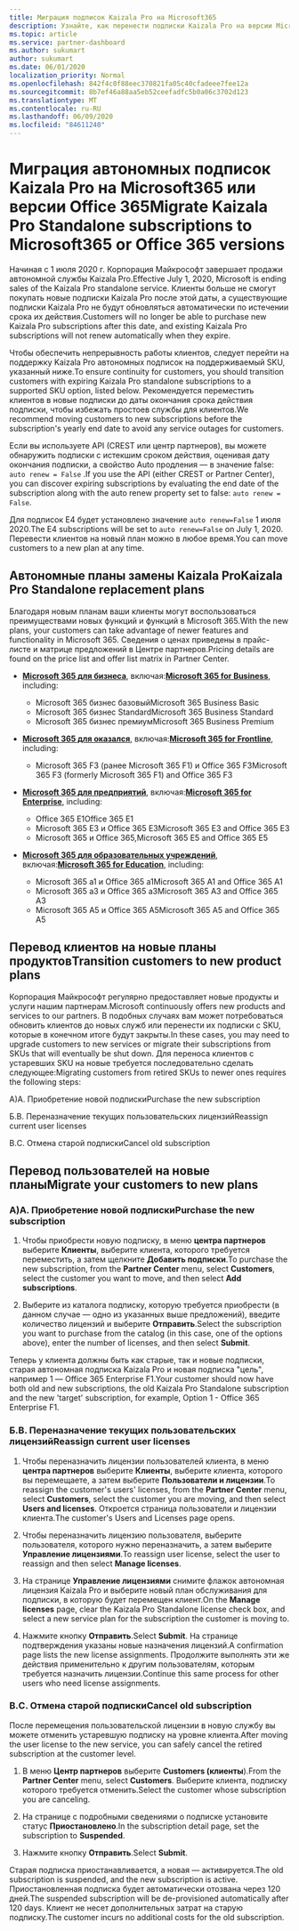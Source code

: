 ```yaml
---
title: Миграция подписок Kaizala Pro на Microsoft365
description: Узнайте, как перенести подписки Kaizala Pro на версии Microsoft365 или Office 365.
ms.topic: article
ms.service: partner-dashboard
ms.author: sukumart
author: sukumart
ms.date: 06/01/2020
localization_priority: Normal
ms.openlocfilehash: 842f4c0f88eec370821fa05c40cfadeee7fee12a
ms.sourcegitcommit: 8b7ef46a88aa5eb52ceefadfc5b0a06c3702d123
ms.translationtype: MT
ms.contentlocale: ru-RU
ms.lasthandoff: 06/09/2020
ms.locfileid: "84611240"
---
```

# <a name="migrate-kaizala-pro-standalone-subscriptions-to-microsoft365-or-office-365-versions"></a><span data-ttu-id="ae7a6-103">Миграция автономных подписок Kaizala Pro на Microsoft365 или версии Office 365</span><span class="sxs-lookup"><span data-stu-id="ae7a6-103">Migrate Kaizala Pro Standalone subscriptions to Microsoft365 or Office 365 versions</span></span>

<span data-ttu-id="ae7a6-104">Начиная с 1 июля 2020 г. Корпорация Майкрософт завершает продажи автономной службы Kaizala Pro.</span><span class="sxs-lookup"><span data-stu-id="ae7a6-104">Effective July 1, 2020, Microsoft is ending sales of the Kaizala Pro standalone service.</span></span> <span data-ttu-id="ae7a6-105">Клиенты больше не смогут покупать новые подписки Kaizala Pro после этой даты, а существующие подписки Kaizala Pro не будут обновляться автоматически по истечении срока их действия.</span><span class="sxs-lookup"><span data-stu-id="ae7a6-105">Customers will no longer be able to purchase new Kaizala Pro subscriptions after this date, and existing Kaizala Pro subscriptions will not renew automatically when they expire.</span></span>

<span data-ttu-id="ae7a6-106">Чтобы обеспечить непрерывность работы клиентов, следует перейти на поддержку Kaizala Pro автономных подписок на поддерживаемый SKU, указанный ниже.</span><span class="sxs-lookup"><span data-stu-id="ae7a6-106">To ensure continuity for customers, you should transition customers with expiring Kaizala Pro standalone subscriptions to a supported SKU option, listed below.</span></span> <span data-ttu-id="ae7a6-107">Рекомендуется переместить клиентов в новые подписки до даты окончания срока действия подписки, чтобы избежать простоев службы для клиентов.</span><span class="sxs-lookup"><span data-stu-id="ae7a6-107">We recommend moving customers to new subscriptions before the subscription's yearly end date to avoid any service outages for customers.</span></span>

<span data-ttu-id="ae7a6-108">Если вы используете API (CREST или центр партнеров), вы можете обнаружить подписки с истекшим сроком действия, оценивая дату окончания подписки, а свойство Auto продления — в значение false: `auto renew = False` .</span><span class="sxs-lookup"><span data-stu-id="ae7a6-108">If you use the API (either CREST or Partner Center), you can discover expiring subscriptions by evaluating the end date of the subscription along with the auto renew property set to false: `auto renew = False`.</span></span>

<span data-ttu-id="ae7a6-109">Для подписок E4 будет установлено значение `auto renew=False` 1 июля 2020.</span><span class="sxs-lookup"><span data-stu-id="ae7a6-109">The E4 subscriptions will be set to `auto renew=False` on July 1, 2020.</span></span> <span data-ttu-id="ae7a6-110">Перевести клиентов на новый план можно в любое время.</span><span class="sxs-lookup"><span data-stu-id="ae7a6-110">You can move customers to a new plan at any time.</span></span>

## <a name="kaizala-pro-standalone-replacement-plans"></a><span data-ttu-id="ae7a6-111">Автономные планы замены Kaizala Pro</span><span class="sxs-lookup"><span data-stu-id="ae7a6-111">Kaizala Pro Standalone replacement plans</span></span>

<span data-ttu-id="ae7a6-112">Благодаря новым планам ваши клиенты могут воспользоваться преимуществами новых функций и функций в Microsoft 365.</span><span class="sxs-lookup"><span data-stu-id="ae7a6-112">With the new plans, your customers can take advantage of newer features and functionality in Microsoft 365.</span></span> <span data-ttu-id="ae7a6-113">Сведения о ценах приведены в прайс-листе и матрице предложений в Центре партнеров.</span><span class="sxs-lookup"><span data-stu-id="ae7a6-113">Pricing details are found on the price list and offer list matrix in Partner Center.</span></span>

- <span data-ttu-id="ae7a6-114">[**Microsoft 365 для бизнеса**](https://www.microsoft.com/microsoft-365/compare-all-microsoft-365-products?&activetab=tab:primaryr2), включая:</span><span class="sxs-lookup"><span data-stu-id="ae7a6-114">[**Microsoft 365 for Business**](https://www.microsoft.com/microsoft-365/compare-all-microsoft-365-products?&activetab=tab:primaryr2), including:</span></span>  
   - <span data-ttu-id="ae7a6-115">Microsoft 365 бизнес базовый</span><span class="sxs-lookup"><span data-stu-id="ae7a6-115">Microsoft 365 Business Basic</span></span>
   - <span data-ttu-id="ae7a6-116">Microsoft 365 бизнес Standard</span><span class="sxs-lookup"><span data-stu-id="ae7a6-116">Microsoft 365 Business Standard</span></span>
   - <span data-ttu-id="ae7a6-117">Microsoft 365 бизнес премиум</span><span class="sxs-lookup"><span data-stu-id="ae7a6-117">Microsoft 365 Business Premium</span></span>
    
- <span data-ttu-id="ae7a6-118">[**Microsoft 365 для оказался**](https://www.microsoft.com/microsoft-365/microsoft-365-enterprise-f3?activetab=pivot:overviewtab), включая:</span><span class="sxs-lookup"><span data-stu-id="ae7a6-118">[**Microsoft 365 for Frontline**](https://www.microsoft.com/microsoft-365/microsoft-365-enterprise-f3?activetab=pivot:overviewtab), including:</span></span>
   - <span data-ttu-id="ae7a6-119">Microsoft 365 F3 (ранее Microsoft 365 F1) и Office 365 F3</span><span class="sxs-lookup"><span data-stu-id="ae7a6-119">Microsoft 365 F3 (formerly Microsoft 365 F1) and Office 365 F3</span></span>
    
- <span data-ttu-id="ae7a6-120">[**Microsoft 365 для предприятий**](https://www.microsoft.com/microsoft-365/compare-microsoft-365-enterprise-plans), включая:</span><span class="sxs-lookup"><span data-stu-id="ae7a6-120">[**Microsoft 365 for Enterprise**](https://www.microsoft.com/microsoft-365/compare-microsoft-365-enterprise-plans), including:</span></span> 
   - <span data-ttu-id="ae7a6-121">Office 365 E1</span><span class="sxs-lookup"><span data-stu-id="ae7a6-121">Office 365 E1</span></span>
   - <span data-ttu-id="ae7a6-122">Microsoft 365 E3 и Office 365 E3</span><span class="sxs-lookup"><span data-stu-id="ae7a6-122">Microsoft 365 E3 and Office 365 E3</span></span>
   - <span data-ttu-id="ae7a6-123">Microsoft 365 и Office 365,</span><span class="sxs-lookup"><span data-stu-id="ae7a6-123">Microsoft 365 E5 and Office 365 E5</span></span>

- <span data-ttu-id="ae7a6-124">[**Microsoft 365 для образовательных учреждений**](https://www.microsoft.com/education/buy-license/microsoft365), включая:</span><span class="sxs-lookup"><span data-stu-id="ae7a6-124">[**Microsoft 365 for Education**](https://www.microsoft.com/education/buy-license/microsoft365), including:</span></span> 
    - <span data-ttu-id="ae7a6-125">Microsoft 365 a1 и Office 365 a1</span><span class="sxs-lookup"><span data-stu-id="ae7a6-125">Microsoft 365 A1 and Office 365 A1</span></span>
    - <span data-ttu-id="ae7a6-126">Microsoft 365 a3 и Office 365 a3</span><span class="sxs-lookup"><span data-stu-id="ae7a6-126">Microsoft 365 A3 and Office 365 A3</span></span>
    - <span data-ttu-id="ae7a6-127">Microsoft 365 A5 и Office 365 A5</span><span class="sxs-lookup"><span data-stu-id="ae7a6-127">Microsoft 365 A5 and Office 365 A5</span></span>

## <a name="transition-customers-to-new-product-plans"></a><span data-ttu-id="ae7a6-128">Перевод клиентов на новые планы продуктов</span><span class="sxs-lookup"><span data-stu-id="ae7a6-128">Transition customers to new product plans</span></span>

<span data-ttu-id="ae7a6-129">Корпорация Майкрософт регулярно предоставляет новые продукты и услуги нашим партнерам.</span><span class="sxs-lookup"><span data-stu-id="ae7a6-129">Microsoft continuously offers new products and services to our partners.</span></span> <span data-ttu-id="ae7a6-130">В подобных случаях вам может потребоваться обновить клиентов до новых служб или перенести их подписки с SKU, которые в конечном итоге будут закрыты.</span><span class="sxs-lookup"><span data-stu-id="ae7a6-130">In these cases, you may need to upgrade customers to new services or migrate their subscriptions from SKUs that will eventually be shut down.</span></span> <span data-ttu-id="ae7a6-131">Для переноса клиентов с устаревших SKU на новые требуется последовательно сделать следующее:</span><span class="sxs-lookup"><span data-stu-id="ae7a6-131">Migrating customers from retired SKUs to newer ones requires the following steps:</span></span>

<span data-ttu-id="ae7a6-132">А)</span><span class="sxs-lookup"><span data-stu-id="ae7a6-132">A.</span></span> <span data-ttu-id="ae7a6-133">Приобретение новой подписки</span><span class="sxs-lookup"><span data-stu-id="ae7a6-133">Purchase the new subscription</span></span>

<span data-ttu-id="ae7a6-134">Б.</span><span class="sxs-lookup"><span data-stu-id="ae7a6-134">B.</span></span> <span data-ttu-id="ae7a6-135">Переназначение текущих пользовательских лицензий</span><span class="sxs-lookup"><span data-stu-id="ae7a6-135">Reassign current user licenses</span></span>

<span data-ttu-id="ae7a6-136">В.</span><span class="sxs-lookup"><span data-stu-id="ae7a6-136">C.</span></span> <span data-ttu-id="ae7a6-137">Отмена старой подписки</span><span class="sxs-lookup"><span data-stu-id="ae7a6-137">Cancel old subscription</span></span>


## <a name="migrate-your-customers-to-new-plans"></a><span data-ttu-id="ae7a6-138">Перевод пользователей на новые планы</span><span class="sxs-lookup"><span data-stu-id="ae7a6-138">Migrate your customers to new plans</span></span>

### <a name="a-purchase-the-new-subscription"></a><span data-ttu-id="ae7a6-139">А)</span><span class="sxs-lookup"><span data-stu-id="ae7a6-139">A.</span></span> <span data-ttu-id="ae7a6-140">Приобретение новой подписки</span><span class="sxs-lookup"><span data-stu-id="ae7a6-140">Purchase the new subscription</span></span>

1. <span data-ttu-id="ae7a6-141">Чтобы приобрести новую подписку, в меню **центра партнеров** выберите **Клиенты**, выберите клиента, которого требуется переместить, а затем щелкните **Добавить подписки**.</span><span class="sxs-lookup"><span data-stu-id="ae7a6-141">To purchase the new subscription, from the **Partner Center** menu, select **Customers**, select the customer you want to move, and then select **Add subscriptions**.</span></span>

2. <span data-ttu-id="ae7a6-142">Выберите из каталога подписку, которую требуется приобрести (в данном случае — одно из указанных выше предложений), введите количество лицензий и выберите **Отправить**.</span><span class="sxs-lookup"><span data-stu-id="ae7a6-142">Select the subscription you want to purchase from the catalog (in this case, one of the options above), enter the number of licenses, and then select **Submit**.</span></span>

<span data-ttu-id="ae7a6-143">Теперь у клиента должны быть как старые, так и новые подписки, старая автономная подписка Kaizala Pro и новая подписка "цель", например 1 — Office 365 Enterprise F1.</span><span class="sxs-lookup"><span data-stu-id="ae7a6-143">Your customer should now have both old and new subscriptions, the old Kaizala Pro Standalone subscription and the new 'target' subscription, for example, Option 1 - Office 365 Enterprise F1.</span></span>

### <a name="b-reassign-current-user-licenses"></a><span data-ttu-id="ae7a6-144">Б.</span><span class="sxs-lookup"><span data-stu-id="ae7a6-144">B.</span></span> <span data-ttu-id="ae7a6-145">Переназначение текущих пользовательских лицензий</span><span class="sxs-lookup"><span data-stu-id="ae7a6-145">Reassign current user licenses</span></span>

1. <span data-ttu-id="ae7a6-146">Чтобы переназначить лицензии пользователей клиента, в меню **центра партнеров** выберите **Клиенты**, выберите клиента, которого вы перемещаете, а затем выберите **Пользователи и лицензии**.</span><span class="sxs-lookup"><span data-stu-id="ae7a6-146">To reassign the customer's users' licenses, from the **Partner Center** menu, select **Customers**, select the customer you are moving, and then select **Users and licenses**.</span></span> <span data-ttu-id="ae7a6-147">Откроется страница пользователи и лицензии клиента.</span><span class="sxs-lookup"><span data-stu-id="ae7a6-147">The customer's Users and Licenses page opens.</span></span>

2. <span data-ttu-id="ae7a6-148">Чтобы переназначить лицензию пользователя, выберите пользователя, которого нужно переназначить, а затем выберите **Управление лицензиями**.</span><span class="sxs-lookup"><span data-stu-id="ae7a6-148">To reassign user license, select the user to reassign and then select **Manage licenses**.</span></span>

3. <span data-ttu-id="ae7a6-149">На странице **Управление лицензиями** снимите флажок автономная лицензия Kaizala Pro и выберите новый план обслуживания для подписки, в которую будет перемещен клиент.</span><span class="sxs-lookup"><span data-stu-id="ae7a6-149">On the **Manage licenses** page, clear the Kaizala Pro Standalone license check box, and select a new service plan for the subscription the customer is moving to.</span></span>

4.  <span data-ttu-id="ae7a6-150">Нажмите кнопку **Отправить**.</span><span class="sxs-lookup"><span data-stu-id="ae7a6-150">Select **Submit**.</span></span> <span data-ttu-id="ae7a6-151">На странице подтверждения указаны новые назначения лицензий.</span><span class="sxs-lookup"><span data-stu-id="ae7a6-151">A confirmation page lists the new license assignments.</span></span> <span data-ttu-id="ae7a6-152">Продолжите выполнять эти же действия применительно к другим пользователям, которым требуется назначить лицензии.</span><span class="sxs-lookup"><span data-stu-id="ae7a6-152">Continue this same process for other users who need license assignments.</span></span>

### <a name="c-cancel-old-subscription"></a><span data-ttu-id="ae7a6-153">В.</span><span class="sxs-lookup"><span data-stu-id="ae7a6-153">C.</span></span> <span data-ttu-id="ae7a6-154">Отмена старой подписки</span><span class="sxs-lookup"><span data-stu-id="ae7a6-154">Cancel old subscription</span></span>

<span data-ttu-id="ae7a6-155">После перемещения пользовательской лицензии в новую службу вы можете отменить устаревшую подписку на уровне клиента.</span><span class="sxs-lookup"><span data-stu-id="ae7a6-155">After moving the user license to the new service, you can safely cancel the retired subscription at the customer level.</span></span>

1.  <span data-ttu-id="ae7a6-156">В меню **Центр партнеров** выберите **Customers (клиенты**).</span><span class="sxs-lookup"><span data-stu-id="ae7a6-156">From the **Partner Center** menu, select **Customers**.</span></span> <span data-ttu-id="ae7a6-157">Выберите клиента, подписку которого требуется отменить.</span><span class="sxs-lookup"><span data-stu-id="ae7a6-157">Select the customer whose subscription you are canceling.</span></span>

2.  <span data-ttu-id="ae7a6-158">На странице с подробными сведениями о подписке установите статус **Приостановлено**.</span><span class="sxs-lookup"><span data-stu-id="ae7a6-158">In the subscription detail page, set the subscription to **Suspended**.</span></span>

3.  <span data-ttu-id="ae7a6-159">Нажмите кнопку **Отправить**.</span><span class="sxs-lookup"><span data-stu-id="ae7a6-159">Select **Submit**.</span></span>

<span data-ttu-id="ae7a6-160">Старая подписка приостанавливается, а новая — активируется.</span><span class="sxs-lookup"><span data-stu-id="ae7a6-160">The old subscription is suspended, and the new subscription is active.</span></span> <span data-ttu-id="ae7a6-161">Приостановленная подписка будет автоматически отозвана через 120 дней.</span><span class="sxs-lookup"><span data-stu-id="ae7a6-161">The suspended subscription will be de-provisioned automatically after 120 days.</span></span> <span data-ttu-id="ae7a6-162">Клиент не несет дополнительных затрат на старую подписку.</span><span class="sxs-lookup"><span data-stu-id="ae7a6-162">The customer incurs no additional costs for the old subscription.</span></span>
